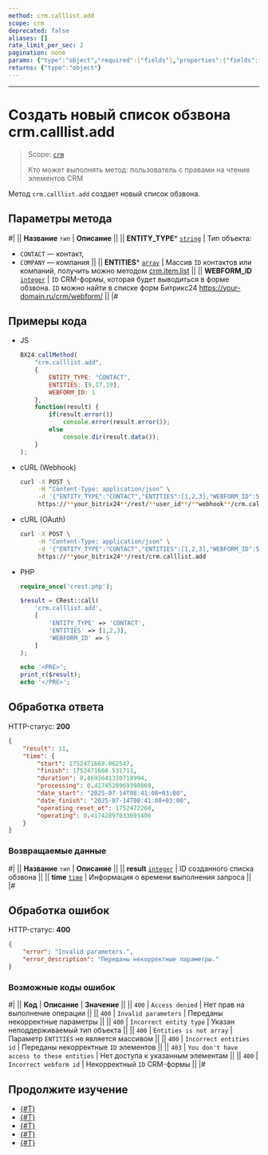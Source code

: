 ```yaml
---
method: crm.calllist.add
scope: crm
deprecated: false
aliases: []
rate_limit_per_sec: 2
pagination: none
params: {"type":"object","required":["fields"],"properties":{"fields":{"type":"object"}}}
returns: {"type":"object"}
---
```



---

# Создать новый список обзвона crm.calllist.add

> Scope: [`crm`](../../scopes/permissions.md)
>
> Кто может выполнять метод: пользователь с правами на чтение элементов CRM

Метод `crm.calllist.add` создает новый список обзвона.

## Параметры метода



#|
|| **Название**
`тип` | **Описание** ||
|| **ENTITY_TYPE***
[`string`](../../data-types.md) | Тип объекта: 
- `CONTACT` — контакт,
- `COMPANY` — компания ||
|| **ENTITIES***
[`array`](../../data-types.md) | Массив `ID` контактов или компаний, получить можно методом [crm.item.list](../universal/crm-item-list.md) ||
|| **WEBFORM_ID**
[`integer`](../../data-types.md) | `ID` CRM-формы, которая будет выводиться в форме обзвона. 
`ID` можно найти в списке форм Битрикс24 https://your-domain.ru/crm/webform/ ||
|#

## Примеры кода





- JS

    ```js
    BX24.callMethod(
        "crm.calllist.add",
        {
            ENTITY_TYPE: "CONTACT",
            ENTITIES: [9,17,19],
            WEBFORM_ID: 1
        },
        function(result) {
            if(result.error())
                console.error(result.error());
            else
                console.dir(result.data());
        }
    );
    ```

- cURL (Webhook)

    ```bash
    curl -X POST \
         -H "Content-Type: application/json" \
         -d '{"ENTITY_TYPE":"CONTACT","ENTITIES":[1,2,3],"WEBFORM_ID":5}' \
         https://**your_bitrix24**/rest/**user_id**/**webhook**/crm.calllist.add
    ```

- cURL (OAuth)

    ```bash
    curl -X POST \
         -H "Content-Type: application/json" \
         -d '{"ENTITY_TYPE":"CONTACT","ENTITIES":[1,2,3],"WEBFORM_ID":5,"auth":"**put_access_token_here**"}' \
         https://**your_bitrix24**/rest/crm.calllist.add
    ```

- PHP

    ```php
    require_once('crest.php');

    $result = CRest::call(
        'crm.calllist.add',
        [
            'ENTITY_TYPE' => 'CONTACT',
            'ENTITIES' => [1,2,3],
            'WEBFORM_ID' => 5
        ]
    );

    echo '<PRE>';
    print_r($result);
    echo '</PRE>';
    ```



## Обработка ответа

HTTP-статус: **200**

```json
{
    "result": 11,
    "time": {
        "start": 1752471668.062547,
        "finish": 1752471668.531711,
        "duration": 0.4691641330718994,
        "processing": 0.4174520969390869,
        "date_start": "2025-07-14T08:41:08+03:00",
        "date_finish": "2025-07-14T08:41:08+03:00",
        "operating_reset_at": 1752472268,
        "operating": 0.41742897033691406
    }
}
```

### Возвращаемые данные

#|
|| **Название**
`тип` | **Описание** ||
|| **result**
[`integer`](../../data-types.md) | ID созданного списка обзвона ||
|| **time**
[`time`](../../data-types.md#time) | Информация о времени выполнения запроса ||
|#

## Обработка ошибок

HTTP-статус: **400**

```json
{
    "error": "Invalid parameters.",
    "error_description": "Переданы некорректные параметры."
}
```



### Возможные коды ошибок

#|
|| **Код** | **Описание** | **Значение** ||
|| `400` | `Access denied` | Нет прав на выполнение операции ||
|| `400` | `Invalid parameters` | Переданы некорректные параметры ||
|| `400` | `Incorrect entity type` | Указан неподдерживаемый тип объекта ||
|| `400` | `Entities is not array` | Параметр `ENTITIES` не является массивом ||
|| `400` | `Incorrect entities id` | Переданы некорректные `ID` элементов ||
|| `403` | `You don't have access to these entities` | Нет доступа к указанным элементам ||
|| `400` | `Incorrect webform id` | Некорректный `ID` CRM-формы ||
|#



## Продолжите изучение

- [{#T}](./crm-calllist-get.md)
- [{#T}](./crm-calllist-items-get.md)
- [{#T}](./crm-calllist-list.md)
- [{#T}](./crm-calllist-statuslist.md)
- [{#T}](./crm-calllist-update.md) 
